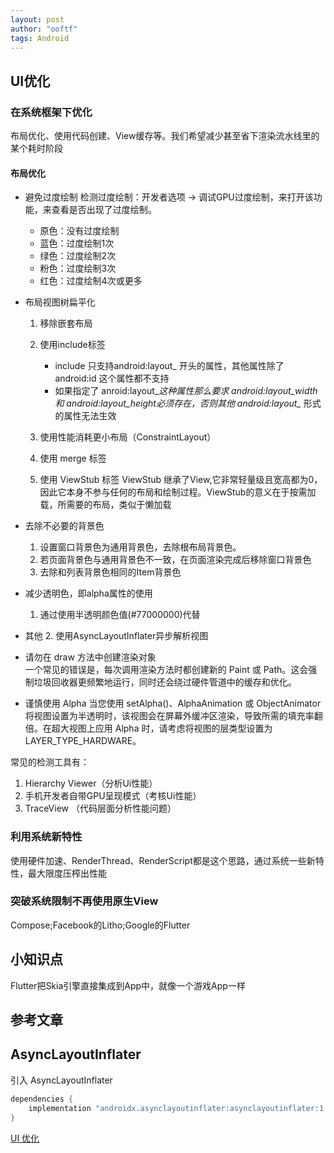 ```yaml
---
layout: post
author: "ooftf"
tags: Android
---
```


## UI优化

### 在系统框架下优化
  布局优化、使用代码创建、View缓存等。我们希望减少甚至省下渲染流水线里的某个耗时阶段
#### 布局优化
* 避免过度绘制
  检测过度绘制：开发者选项 -> 调试GPU过度绘制，来打开该功能，来查看是否出现了过度绘制。
  * 原色：没有过度绘制
  * 蓝色：过度绘制1次
  * 绿色：过度绘制2次
  * 粉色：过度绘制3次
  * 红色：过度绘制4次或更多

 * 布局视图树扁平化
   1. 移除嵌套布局
   2. 使用include标签
      * include 只支持android:layout_ 开头的属性，其他属性除了 android:id 这个属性都不支持
      * 如果指定了 anroid:layout_*这种属性那么要求 android:layout_width 和 android:layout_height必须存在，否则其他 android:layout_* 形式的属性无法生效 
      
   3. 使用性能消耗更小布局（ConstraintLayout）
   4. 使用 merge 标签
   5. 使用 ViewStub 标签
      ViewStub 继承了View,它非常轻量级且宽高都为0，因此它本身不参与任何的布局和绘制过程。ViewStub的意义在于按需加载，所需要的布局，类似于懒加载

* 去除不必要的背景色
  1. 设置窗口背景色为通用背景色，去除根布局背景色。
  2. 若页面背景色与通用背景色不一致，在页面渲染完成后移除窗口背景色
  3. 去除和列表背景色相同的Item背景色
* 减少透明色，即alpha属性的使用
  1. 通过使用半透明颜色值(#77000000)代替
* 其他
  2. 使用AsyncLayoutInflater异步解析视图

* 请勿在 draw 方法中创建渲染对象  
  一个常见的错误是，每次调用渲染方法时都创建新的 Paint 或 Path。这会强制垃圾回收器更频繁地运行，同时还会绕过硬件管道中的缓存和优化。

* 谨慎使用 Alpha
  当您使用 setAlpha()、AlphaAnimation 或 ObjectAnimator 将视图设置为半透明时，该视图会在屏幕外缓冲区渲染，导致所需的填充率翻倍。在超大视图上应用 Alpha 时，请考虑将视图的层类型设置为 LAYER_TYPE_HARDWARE。

常见的检测工具有：
1. Hierarchy Viewer（分析Ui性能）
2. 手机开发者自带GPU呈现模式（考核Ui性能）
3. TraceView （代码层面分析性能问题）

### 利用系统新特性
使用硬件加速、RenderThread、RenderScript都是这个思路，通过系统一些新特性，最大限度压榨出性能
### 突破系统限制不再使用原生View
Compose;Facebook的Litho;Google的Flutter
## 小知识点
Flutter把Skia引擎直接集成到App中，就像一个游戏App一样
## 参考文章

## AsyncLayoutInflater
引入 AsyncLayoutInflater
```groovy
dependencies {
    implementation "androidx.asynclayoutinflater:asynclayoutinflater:1.0.0"
}
```

[UI 优化](https://blog.csdn.net/freekiteyu/article/details/77862670)
